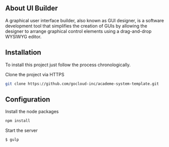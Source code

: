 ## About UI Builder

A graphical user interface builder, also known as GUI designer, is a software development tool that simplifies the creation of GUIs by allowing the designer to arrange graphical control elements using a drag-and-drop WYSIWYG editor.

## Installation

To install this project just follow the process chronologically.

Clone the project via HTTPS

```bash
git clone https://github.com/gocloud-inc/academe-system-template.git
```
## Configuration

Install the node packages

```bash
npm install
```

Start the server 

```bash
$ gulp
```